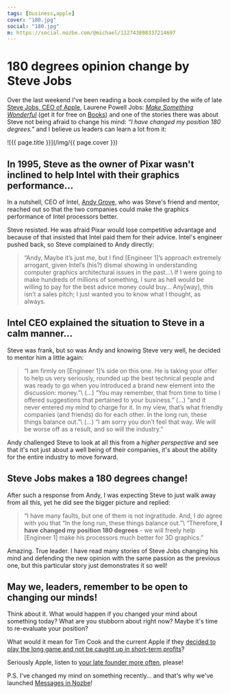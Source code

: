 ```yaml
---
tags: [business,apple]
cover: "180.jpg"
social: "180.jpg"
m: https://social.nozbe.com/@michael/112743898337214697
---
```


# 180 degrees opinion change by Steve Jobs

Over the last weekend I've been reading a book compiled by the wife of late [Steve Jobs, CEO of Apple](https://en.wikipedia.org/wiki/Steve_Jobs), Laurene Powell Jobs: *[Make Something Wonderful][s]* (get it for free on [Books](https://books.apple.com/us/book/make-something-wonderful/id6446905902)) and one of the stories there was about Steve not being afraid to change his mind: *“I have changed my position 180 degrees.”* and I believe us leaders can learn a lot from it:

<!--More-->

![{{ page.title }}](/img/{{ page.cover }})

## In 1995, Steve as the owner of Pixar wasn't inclined to help Intel with their graphics performance…

In a nutshell, CEO of Intel, [Andy Grove](https://en.wikipedia.org/wiki/Andrew_Grove), who was Steve's friend and mentor, reached out so that the two companies could make the graphics performance of Intel processors better.

Steve resisted. He was afraid Pixar would lose competitive advantage and because of that insisted that Intel paid them for their advice. Intel's engineer pushed back, so Steve complained to Andy directly:

> “Andy, Maybe it’s just me, but I find [Engineer 1]’s approach extremely arrogant, given Intel’s (his?) dismal showing in understanding computer graphics architectural issues in the past…\\
> If I were going to make hundreds of millions of something, I sure as hell would be willing to pay for the best advice money could buy… Any[way], this isn’t a sales pitch; I just wanted you to know what I thought, as always.

## Intel CEO explained the situation to Steve in a calm manner…

Steve was frank, but so was Andy and knowing Steve very well, he decided to mentor him a little again:

> “I am firmly on [Engineer 1]’s side on this one. He is taking your offer to help us very seriously, rounded up the best technical people and was ready to go when you introduced a brand new element into the discussion: money.”\\
> (…) “You may remember, that from time to time I offered suggestions that pertained to your business.” (…) “and it never entered my mind to charge for it. In my view, that’s what friendly companies (and friends) do for each other. In the long run, these things balance out.”\\
> (…) “I am sorry you don’t feel that way. We will be worse off as a result, and so will the industry.”

Andy challenged Steve to look at all this from a *higher perspective* and see that it's not just about a well being of their companies, it's about the ability for the entire industry to move forward.

## Steve Jobs makes a 180 degrees change!

After such a response from Andy, I was expecting Steve to just walk away from all this, yet he did see the bigger picture and replied:

> “I have many faults, but one of them is not ingratitude. And, I do agree with you that “In the long run, these things balance out.”\\
> “Therefore, **I have changed my position 180 degrees** - we will freely help [Engineer 1] make his processors much better for 3D graphics.”

Amazing. True leader. I have read many stories of Steve Jobs changing his mind and defending the new opinion with the same passion as the previous one, but this particular story just demonstrates it so well!

## May we, leaders, remember to be open to changing our minds!

Think about it. What would happen if you changed your mind about something today? What are you stubborn about right now? Maybe it's time to re-evaluate your position?

What would it mean for Tim Cook and the current Apple if they [decided to play the long game and not be caught up in short-term profits](/news-compete/)?

Seriously Apple, listen to [your late founder more often](/good-job/), please!

P.S. I've changed my mind on something recently… and that's why we've launched [Messages in Nozbe](https://nozbe.com/messages?c=michaelteam)!

[s]: https://book.stevejobsarchive.com/

[n]: https://michael.gratis/nozbe
[np]: https://michael.gratis/nozbepersonal